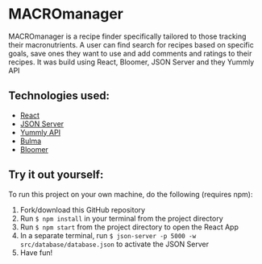 # MACROmanager
MACROmanager is a recipe finder specifically tailored to those tracking their macronutrients.  A user can find search for recipes based on specific goals, save ones they want to use and add comments and ratings to their recipes.  It was build using React, Bloomer, JSON Server and they Yummly API

## Technologies used:
- [React](https://reactjs.org/docs/getting-started.html)
- [JSON Server](https://github.com/typicode/json-server)
- [Yummly API](https://developer.yummly.com/)
- [Bulma](https://bulma.io/)
- [Bloomer](https://bloomer.js.org/#/)

## Try it out yourself:
To run this project on your own machine, do the following (requires npm):
1. Fork/download this GitHub repository
1. Run `$ npm install` in your terminal from the project directory
5. Run `$ npm start` from the project directory to open the React App
5. In a separate terminal, run `$ json-server -p 5000 -w src/database/database.json` to activate the JSON Server
5. Have fun!
